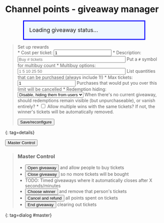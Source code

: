 # Channel points - giveaway manager

<div id=master_status>Loading giveaway status...</div>

<ul id=ticketholders></ul>

> <summary>Set up rewards</summary>
>
> <form id=configform>
> * <label>Cost per ticket: <input name=cost type=number value=1></label>
> * <label>Description: <input name=desc size=40 placeholder="Buy # tickets"> Put a <code>#</code> symbol for multibuy count</label>
> * <label>Multibuy options: <input name=multi size=40 placeholder="1 5 10 25 50"> List quantities that can be purchased (always include 1!)</label>
> * <label>Max tickets: <input name=max type=number value=1> Purchases that would put you over this limit will be cancelled</label>
> * <label>Redemption hiding:
>   <select name=pausemode><option value="disable">Disable, hiding them from users</option><option value="pause">Pause and leave visible</option></select>
>   When there's no current giveaway, should redemptions remain visible (but unpurchaseable), or vanish entirely?
>   </label>
> * <label><input type=checkbox name=allow_multiwin value=yes> Allow multiple wins with the same tickets? If not, the winner's tickets will be automatically removed.</label>
>
> <button>Save/reconfigure</button>
> </form>
{: tag=details}

<button type=button id=showmaster>Master Control</button>

> <h3>Master Control</h3>
>
> * <button type=button class=master id=open>Open giveaway</button> and allow people to buy tickets
> * <button type=button class=master id=close>Close giveaway</button> so no more tickets will be bought
> * TODO: Timed giveaways where it automatically closes after X seconds/minutes
> * <button type=button class=master id=pick>Choose winner</button> and remove that person's tickets
> * <button type=button class=master id=cancel>Cancel and refund</button> all points spent on tickets
> * <button type=button class=master id=end>End giveaway</button> clearing out tickets
>
{: tag=dialog #master}

<div id=existing></div>

<style>
details {border: 1px solid black; padding: 0.5em; margin: 0.5em;}
#master li {
	margin-top: 0.5em;
	margin-right: 40px;
	list-style-type: none;
}
#master_status {
	width: 350px;
	background: aliceblue;
	border: 3px solid blue;
	margin: auto;
	padding: 1em;
	font-size: 125%;
}
#master_status.is_open {
	background: #a0f0c0;
	border-color: green;
}
#master_status h3 {
	font-size: 125%;
	margin: 0 auto 0.5em;
}
.winner_name {
	background-color: #ffe;
	font-weight: bold;
}
</style>
